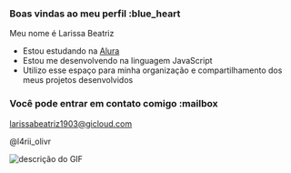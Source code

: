 ### Boas vindas ao meu perfil :blue_heart

Meu nome é Larissa Beatriz

- Estou estudando na [Alura](https://www.alura.com.br)
- Estou me desenvolvendo na linguagem JavaScript
- Utilizo esse espaço para minha organização e compartilhamento dos meus projetos desenvolvidos

### Você pode entrar em contato comigo :mailbox

larissabeatriz1903@gicloud.com

@l4rii_olivr

![descrição do GIF](https://tenor.com/pt-BR/view/cristiano-ronaldo-gif-676719936412695333)
